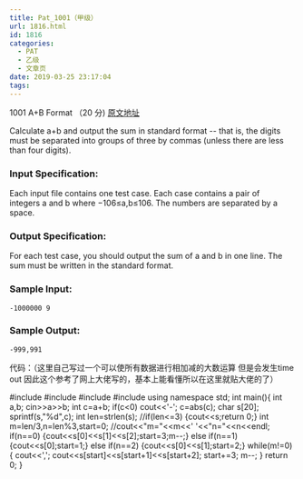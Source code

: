 ```yaml
---
title: Pat_1001（甲级）
url: 1816.html
id: 1816
categories:
  - PAT
  - 乙级
  - 文章页
date: 2019-03-25 23:17:04
tags:
---
```


1001 A+B Format （20 分) [原文地址](https://pintia.cn/problem-sets/994805342720868352/problems/994805528788582400)

Calculate a+b and output the sum in standard format -- that is, the digits must be separated into groups of three by commas (unless there are less than four digits).

### Input Specification:

Each input file contains one test case. Each case contains a pair of integers a and b where −10​6​​≤a,b≤10​6​​. The numbers are separated by a space.

### Output Specification:

For each test case, you should output the sum of a and b in one line. The sum must be written in the standard format.

### Sample Input:

    -1000000 9
    

### Sample Output:

    -999,991

代码：（这里自己写过一个可以使所有数据进行相加减的大数运算 但是会发生time out 因此这个参考了网上大佬写的，基本上能看懂所以在这里就贴大佬的了）

#include<iostream>
#include<cstdio>
#include<cmath>
#include<cstring>
using namespace std;
int main(){
    int a,b;
    cin>>a>>b;
    int c=a+b;
    if(c<0) cout<<'-';
    c=abs(c);
    char s\[20\];
    sprintf(s,"%d",c);
    int len=strlen(s);
    //if(len<=3) {cout<<s;return 0;}
    int m=len/3,n=len%3,start=0;
    //cout<<"m="<<m<<' '<<"n="<<n<<endl;
    if(n==0) {cout<<s\[0\]<<s\[1\]<<s\[2\];start=3;m--;}
    else if(n==1) {cout<<s\[0\];start=1;}
    else if(n==2) {cout<<s\[0\]<<s\[1\];start=2;}
    while(m!=0){
        cout<<',';
        cout<<s\[start\]<<s\[start+1\]<<s\[start+2\];
        start+=3;
        m--;
    }
    return 0;
}